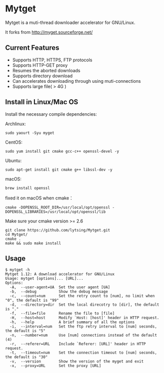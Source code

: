 Mytget
======================

Mytget is a muti-thread downloader accelerator for GNU/Linux.

It forks from http://myget.sourceforge.net/

Current Features
------------

* Supports HTTP, HTTPS, FTP protocols
* Supports HTTP-GET proxy
* Resumes the aborted downloads
* Supports directory download
* Can accelerates downloading through using muti-connections
* Supports large file( > 4G )


Install in Linux/Mac OS
------------

Install the necessary compile dependencies:

Archlinux:

    sudo yaourt -Syu myget
    
CentOS:

	sudo yum install git cmake gcc-c++ openssl-devel -y	

Ubuntu:

	sudo apt-get install git cmake g++ libssl-dev -y

macOS:

	brew install openssl

fixed it on macOS when cmake：

	cmake -DOPENSSL_ROOT_DIR=/usr/local/opt/openssl -DOPENSSL_LIBRARIES=/usr/local/opt/openssl/lib

Make sure your cmake version >= 2.6
	
	git clone https://github.com/lytsing/Mytget.git
	cd Mytget/
	cmake .
	make && sudo make install


Usage
------------

	$ mytget -h
	Mytget 1.12: A download accelerator for GNU/Linux
	Usage: mytget [options]... [URL]...
	Options:
	  -A,  --user-agent=UA  Set the user agent [UA]
	  -b,  --debug          Show the debug message
	  -c,  --count=num      Set the retry count to [num], no limit when "0", the default is "99"
	  -d,  --directory=dir  Set the local direcotry to [dir], the default is "."
	  -f,  --file=file      Rename the file to [file]
	  -H,  --host=host      Modify `Host: [host]' header in HTTP request.
	  -h,  --help           A brief summary of all the options
	  -i,  --interval=num   Set the ftp retry interval to [num] seconds, the default is "5"
	  -n,  --number=num     Use [num] connections instead of the default (4)
	  -r,  --referer=URL    Include `Referer: [URL]' header in HTTP request.
	  -t,  --timeout=num    Set the connection timeout to [num] seconds, the default is "30"
	  -v,  --version        Show the version of the myget and exit
	  -x,  --proxy=URL      Set the proxy [URL]
